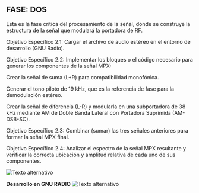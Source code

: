 ## FASE: DOS 
Esta es la fase crítica del procesamiento de la señal, donde se construye la estructura de la señal que modulará la portadora de RF.

Objetivo Específico 2.1: Cargar el archivo de audio estéreo en el entorno de desarrollo (GNU Radio).

Objetivo Específico 2.2: Implementar los bloques o el código necesario para generar los componentes de la señal MPX:

Crear la señal de suma (L+R) para compatibilidad monofónica.

Generar el tono piloto de 19 kHz, que es la referencia de fase para la demodulación estéreo.

Crear la señal de diferencia (L-R) y modularla en una subportadora de 38 kHz mediante AM de Doble Banda Lateral con Portadora Suprimida (AM-DSB-SC).

Objetivo Específico 2.3: Combinar (sumar) las tres señales anteriores para formar la señal MPX final.

Objetivo Específico 2.4: Analizar el espectro de la señal MPX resultante y verificar la correcta ubicación y amplitud relativa de cada uno de sus componentes.

![Texto alternativo](imagen_2025-10-19_200746772.png)

**Desarrollo en GNU RADIO** 
![Texto alternativo](2.2.jpeg)
